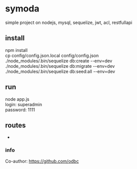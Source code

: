 # symoda
simple project on nodejs, mysql, sequelize, jwt, acl, restfullapi

## install 
npm install <br>
cp config/config.json.local  config/config.json<br>
./node_modules/.bin/sequelize db:create --env=dev <br>
./node_modules/.bin/sequelize db:migrate --env=dev <br>
./node_modules/.bin/sequelize db:seed:all --env=dev

## run
node app.js <br>
login: superadmin <br>
password: 1111

## routes
-
### info
Co-author: https://github.com/odbc
